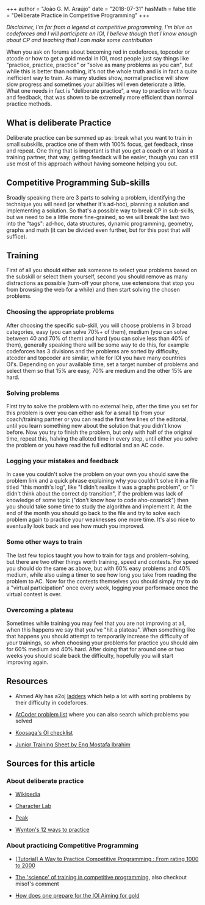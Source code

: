 +++
author = "João G. M. Araújo"
date = "2018-07-31"
hasMath = false
title = "Deliberate Practice in Competitive Programming"
+++

*Disclaimer, I'm far from a legend at competitive programming, I'm blue on codeforces and I will participate on IOI, I believe though that I know enough about CP and teaching that I can make some contribution*

When you ask on forums about becoming red in codeforces, topcoder or atcode or how to get a gold medal in IOI, most people just say things like "practice, practice, practice" or "solve as many problems as you can",  but while this is better than nothing, it's not the whole truth and is in fact a quite inefficient way to train. As many studies show, normal practice will show slow progress and sometimes your abilities will even deteriorate a little. What one needs in fact is "deliberate practice", a way to practice with focus and feedback, that was shown to be extremelly more efficient than normal practice methods.

## What is deliberate Practice
Deliberate practice can be summed up as: break what you want to train in small subskills, practice one of them with 100% focus, get feedback, rinse and repeat. One thing that is important is that you get a coach or at least a training partner, that way, getting feedack will be easier, though you can still use most of this approach without having someone helping you out.

## Competitive Programming Sub-skills
Broadly speaking there are 3 parts to solving a problem, identifying the technique you will need (or whether it's ad-hoc), planning a solution and implementing a solution. So that's a possible way to break CP in sub-skills, but we need to be a little more fine-grained, so we will break the last two into the "tags": ad-hoc, data structures, dynamic programming, geometry, graphs and math (it can be divided even further, but for this post that will suffice).

## Training 
First of all you should either ask someone to select your problems based on the subskill or select them yourself, second you should remove as many distractions as possible (turn-off your phone, use extensions that stop you from browsing the web for a while) and then start solving the chosen problems.

### Choosing the appropriate problems
After choosing the specific sub-skill, you will choose problems in 3 broad categories, easy (you can solve 70%+ of them), medium (you can solve between 40 and 70% of them) and hard (you can solve less than 40% of them), generally speaking there will be some way to do this, for example codeforces has 3 divisions and the problems are sorted by difficulty, atcoder and topcoder are similar, while for IOI you have many countries OI's. Depending on your available time, set a target number of problems and select them so that 15% are easy, 70% are medium and the other 15% are hard.

### Solving problems
First try to solve the problem with no external help, after the time you set for this problem is over you can either ask for a small tip from your coach/training partner or you can read the first few lines of the editorial, until you learn something new about the solution that you didn't know before. Now you try to finish the problem, but only with half of the original time, repeat this, halving the alloted time in every step, until either you solve the problem or you have read the full editorial and an AC code. 

### Logging your mistakes and feedback
In case  you couldn't solve the problem on your own you should save the problem link and a quick phrase explaining why you couldn't solve it in a file titled "this month's log", like "I didn't realize it was a graphs problem", or "I didn't think about the correct dp transition", if the problem was lack of knowledge of some topic ("don't know how to code aho-cosarick") then you should take some time to study the algorithm and implement it. At the end of the month you should go back to the file and try to solve each problem again to practice your weaknesses one more time. It's also nice to eventually look back and see how much you improved.

### Some other ways to train
The last few topics taught you how to train for tags and problem-solving, but there are two other things worth training, speed and contests. For speed you should do the same as above, but with 60% easy problems and 40% medium, while also using a timer to see how long you take from reading the problem to AC. Now for the contests themselves you should simply try to do a "virtual participation" once every week, logging your performace once the virtual contest is over.

### Overcoming a plateau
Sometimes while training you may feel that you are not improving at all, when this happens we say that you've "hit a plateau". When something like that happens you should attempt to temporarily increase the difficulty of your trainings, so when choosing your problems for practice you should aim for 60% medium and 40% hard. After doing that for around one or two weeks you should scale back the difficulty, hopefully you will start improving again.

## Resources
* Ahmed Aly has a2oj [ladders](https://a2oj.com/ladders) which help a lot with sorting problems by their difficulty in codeforces.

* [AtCoder problem list](https://kenkoooo.com/atcoder/) where you can also search which problems you solved

* [Koosaga's OI checklist](https://docs.google.com/spreadsheets/d/1-kY6uiLOo1AKSBCSjbpGRBZbIldO_3dg6oTRKIJzT-g/edit#gid=0)

* [Junior Training Sheet by Eng Mostafa Ibrahim](https://docs.google.com/spreadsheets/d/1iJZWP2nS_OB3kCTjq8L6TrJJ4o-5lhxDOyTaocSYc-k/edit#gid=593476609)

## Sources for this article

### About deliberate practice

* [Wikipedia](https://en.wikipedia.org/wiki/Practice_(learning_method)#Deliberate_practice)

* [Character Lab](https://www.characterlab.org/expert-practice)

* [Peak](http://peakthebook.com/index.html)

* [Wynton's 12 ways to practice](http://arbanmethod.com/wyntons-twelve-ways-to-practice/)

### About practicing Competitive Programming

* [[Tutorial] A Way to Practice Competitive Programming : From rating 1000 to 2000](http://codeforces.com/blog/entry/53341)

* [The 'science' of training in competitive programming](http://codeforces.com/blog/entry/17842), also checkout misof's comment

* [How does one prepare for the IOI Aiming for gold](https://www.quora.com/How-does-one-prepare-for-the-IOI-Aiming-for-gold/answer/Brian-Bi)



